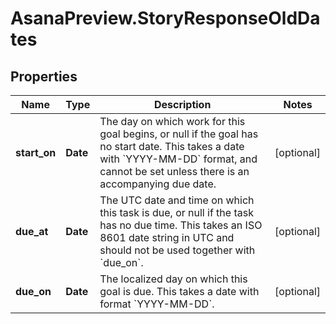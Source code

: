 # AsanaPreview.StoryResponseOldDates

## Properties
Name | Type | Description | Notes
------------ | ------------- | ------------- | -------------
**start_on** | **Date** | The day on which work for this goal begins, or null if the goal has no start date. This takes a date with &#x60;YYYY-MM-DD&#x60; format, and cannot be set unless there is an accompanying due date. | [optional] 
**due_at** | **Date** | The UTC date and time on which this task is due, or null if the task has no due time. This takes an ISO 8601 date string in UTC and should not be used together with &#x60;due_on&#x60;. | [optional] 
**due_on** | **Date** | The localized day on which this goal is due. This takes a date with format &#x60;YYYY-MM-DD&#x60;. | [optional] 
